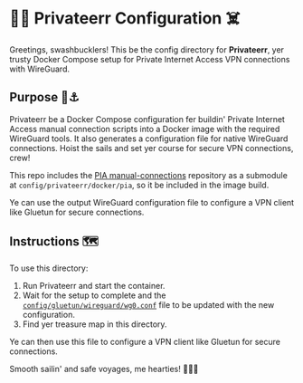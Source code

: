 # 🏴‍☠️ Privateerr Configuration ☠️

Greetings, swashbucklers! This be the config directory for **Privateerr**, yer trusty Docker Compose setup for Private Internet Access VPN connections with WireGuard.

## Purpose 🦜⚓️

Privateerr be a Docker Compose configuration fer buildin' Private Internet Access manual connection scripts into a Docker image with the required WireGuard tools. It also generates a configuration file for native WireGuard connections. Hoist the sails and set yer course for secure VPN connections, crew!

This repo includes the [PIA manual-connections](https://github.com/pia-foss/manual-connections) repository as a submodule at `config/privateerr/docker/pia`, so it be included in the image build.

Ye can use the output WireGuard configuration file to configure a VPN client like Gluetun for secure connections.

## Instructions 🗺️

To use this directory:

1. Run Privateerr and start the container.
2. Wait for the setup to complete and the [`config/gluetun/wireguard/wg0.conf`](../gluetun/wireguard/wg0.conf) file to be updated with the new configuration.
3. Find yer treasure map in this directory.

Ye can then use this file to configure a VPN client like Gluetun for secure connections.

Smooth sailin' and safe voyages, me hearties! 🌊🏴‍☠️
